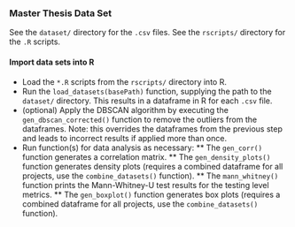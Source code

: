 ### Master Thesis Data Set

See the `dataset/` directory for the `.csv` files. See the `rscripts/` directory for the `.R` scripts.

#### Import data sets into R

* Load the `*.R` scripts from the `rscripts/` directory into R.
* Run the `load_datasets(basePath)` function, supplying the path to the `dataset/` directory. This results in a dataframe in R for each `.csv` file.
* (optional) Apply the DBSCAN algorithm by executing the `gen_dbscan_corrected()` function to remove the outliers from the dataframes. Note: this overrides the dataframes from the previous step and leads to incorrect results if applied more than once.
* Run function(s) for data analysis as necessary:
** The `gen_corr()` function generates a correlation matrix.
** The `gen_density_plots()` function generates density plots (requires a combined dataframe for all projects, use the `combine_datasets()` function).
** The `mann_whitney()` function prints the Mann-Whitney-U test results for the testing level metrics.
** The `gen_boxplot()` function generates box plots (requires a combined dataframe for all projects, use the `combine_datasets()` function).
